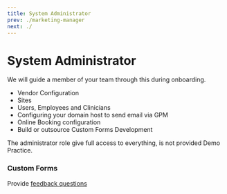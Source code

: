 ```yaml
---
title: System Administrator
prev: ./marketing-manager
next: ./
---
```


# System Administrator

We will guide a member of your team through this during onboarding.

- Vendor Configuration
- Sites
- Users, Employees and Clinicians
- Configuring your domain host to send email via GPM
- Online Booking configuration
- Build or outsource Custom Forms Development

The administrator role give full access to everything, is not provided Demo Practice.

### Custom Forms

Provide [feedback questions](./feedback-questions.md)
